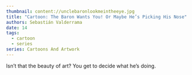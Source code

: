 ```yaml
---
thumbnail: content://unclebaronlookmeintheeye.jpg
title: "Cartoon: The Baron Wants You! Or Maybe He’s Picking His Nose"
authors: Sebastián Valderrama
date: 14
tags:
  - cartoon
  - series
series: Cartoons And Artwork
---
```


Isn’t that the beauty of art? You get to decide what he’s doing.
